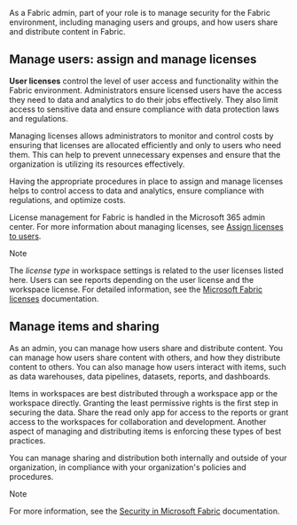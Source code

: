 As a Fabric admin, part of your role is to manage security for the Fabric environment, including managing users and groups, and how users share and distribute content in Fabric.

## Manage users: assign and manage licenses

**User licenses** control the level of user access and functionality within the Fabric environment. Administrators ensure licensed users have the access they need to data and analytics to do their jobs effectively. They also limit access to sensitive data and ensure compliance with data protection laws and regulations.

Managing licenses allows administrators to monitor and control costs by ensuring that licenses are allocated efficiently and only to users who need them. This can help to prevent unnecessary expenses and ensure that the organization is utilizing its resources effectively.

Having the appropriate procedures in place to assign and manage licenses helps to control access to data and analytics, ensure compliance with regulations, and optimize costs.

License management for Fabric is handled in the Microsoft 365 admin center. For more information about managing licenses, see [Assign licenses to users](/microsoft-365/admin/manage/assign-licenses-to-users?view=o365-worldwide&preserve-view=true).

> [!NOTE]
> The *license type* in workspace settings is related to the user licenses listed here. Users can see reports depending on the user license and the workspace license. For detailed information, see the [Microsoft Fabric licenses](/fabric/enterprise/licenses#workspace) documentation.

## Manage items and sharing

As an admin, you can manage how users share and distribute content. You can manage how users share content with others, and how they distribute content to others. You can also manage how users interact with items, such as data warehouses, data pipelines, datasets, reports, and dashboards.

Items in workspaces are best distributed through a workspace app or the workspace directly. Granting the least permissive rights is the first step in securing the data. Share the read only app for access to the reports or grant access to the workspaces for collaboration and development. Another aspect of managing and distributing items is enforcing these types of best practices.

You can manage sharing and distribution both internally and outside of your organization, in compliance with your organization's policies and procedures.

> [!NOTE]
> For more information, see the [Security in Microsoft Fabric](/fabric/security/security-overview) documentation.
